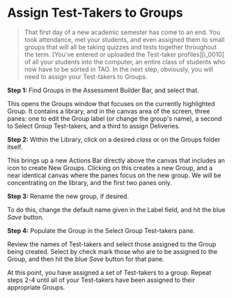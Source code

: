 # Assign Test-Takers to Groups

>That first day of a new academic semester has come to an end. You took attendance, met your students, and even assigned them to small groups that will all be taking quizzes and tests together throughout the term. [You've entered or uploaded the Test-taker profiles][i_0010] of all your students into the computer, an entire class of students who now have to be sorted in TAO. In the next step, obviously, you will need to assign your Test-takers to Groups.

**Step 1:** Find Groups in the Assessment Builder Bar, and select that.

This opens the Groups window that focuses on the currently highlighted Group. It contains a library, and in the canvas area of the screen, three panes: one to edit the Group label (or change the group's name), a second to Select Group Test-takers, and a third to assign Deliveries. 

**Step 2:** Within the Library, click on a desired *class* or on the Groups folder itself.

This brings up a new Actions Bar directly above the canvas that includes an icon to create New Groups. Clicking on this creates a new Group, and a near identical canvas where the panes focus on the new group. We will be concentrating on the library, and the first two panes only.

**Step 3:** Rename the new group, if desired.

To do this, change the default name given in the Label field, and hit the blue *Save* button.

**Step 4:** Populate the Group in the Select Group Test-takers pane.

Review the names of Test-takers and select those assigned to the Group being created. Select by check mark those who are to be assigned to the Group, and then hit the blue *Save* button for that pane.

At this point, you have assigned a set of Test-takers to a group. Repeat steps 2-4 until all of your Test-takers have been assigned to their appropriate Groups.
